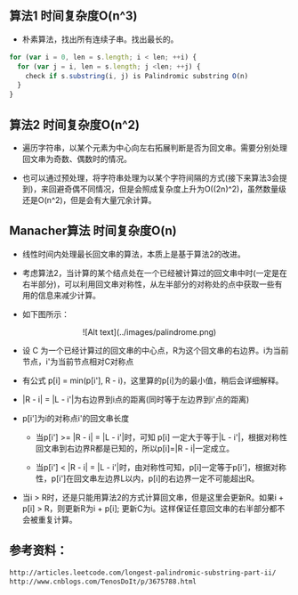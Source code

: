 ## 算法1 时间复杂度O(n^3)

- 朴素算法，找出所有连续子串。找出最长的。

```js
for (var i = 0, len = s.length; i < len; ++i) {
  for (var j = i, len = s.length; j <len; ++j) {
    check if s.substring(i, j) is Palindromic substring O(n)
  }
}
```

## 算法2 时间复杂度O(n^2)

- 遍历字符串，以某个元素为中心向左右拓展判断是否为回文串。需要分别处理回文串为奇数、偶数时的情况。

- 也可以通过预处理，将字符串处理为以某个字符间隔的方式(接下来算法3会提到)，来回避奇偶不同情况，但是会照成复杂度上升为O((2n)^2)，虽然数量级还是O(n^2)，但是会有大量冗余计算。

## Manacher算法 时间复杂度O(n)

- 线性时间内处理最长回文串的算法，本质上是基于算法2的改进。

- 考虑算法2，当计算的某个结点处在一个已经被计算过的回文串中时(一定是在右半部分)，可以利用回文串对称性，从左半部分的对称处的点中获取一些有用的信息来减少计算。

- 如下图所示：

<center> ![Alt text](../images/palindrome.png) </center>

- 设 C 为一个已经计算过的回文串的中心点，R为这个回文串的右边界。i为当前节点，i'为当前节点相对C对称点

- 有公式 p[i] = min(p[i'], R - i)，这里算的p[i]为的最小值，稍后会详细解释。

- |R - i| = |L - i'|为右边界到i点的距离(同时等于左边界到i'点的距离)

- p[i']为i的对称点i'的回文串长度

  - 当p[i'] >= |R - i| = |L - i'|时，可知 p[i] 一定大于等于|L - i'|，根据对称性回文串到右边界R都是已知的，所以p[i]=|R - i|一定成立。

  - 当p[i'] < |R - i| = |L - i'|时，由对称性可知，p[i]一定等于p[i']，根据对称性，p[i']在回文串左边界L以内，p[i]的右边界一定不可能超出R。

- 当i > R时，还是只能用算法2的方式计算回文串，但是这里会更新R。如果i + p[i] > R，则更新R为i + p[i]; 更新C为i。这样保证任意回文串的右半部分都不会被重复计算。

## 参考资料：
```
http://articles.leetcode.com/longest-palindromic-substring-part-ii/
http://www.cnblogs.com/TenosDoIt/p/3675788.html
```


